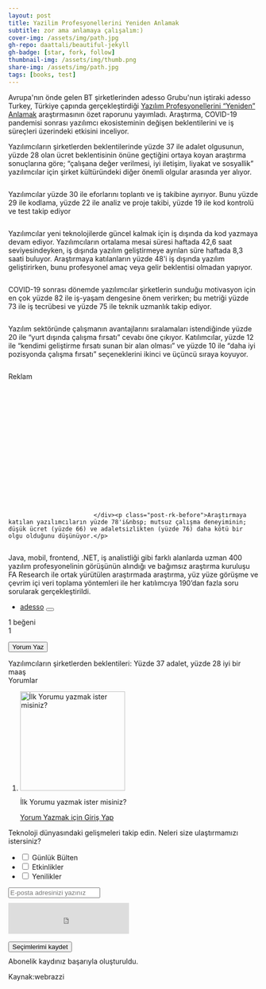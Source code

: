 ```yaml
---
layout: post
title: Yazilim Profesyonellerini Yeniden Anlamak
subtitle: zor ama anlamaya çalışalım:)
cover-img: /assets/img/path.jpg
gh-repo: daattali/beautiful-jekyll
gh-badge: [star, fork, follow]
thumbnail-img: /assets/img/thumb.png
share-img: /assets/img/path.jpg
tags: [books, test]
---
```


<div class="col-12 col-md-8">

<div class="single-post-content">
<p class="">Avrupa'nın önde gelen BT şirketlerinden adesso Grubu'nun iştiraki adesso Turkey, Türkiye çapında gerçekleştirdiği <a href="https://www.adesso.com.tr/en/impulse/re-understanding-software-professionals/index.jsp" target="_blank">Yazılım Profesyonellerini “Yeniden” Anlamak</a> araştırmasının özet raporunu yayımladı. Araştırma, COVID-19 pandemisi sonrası yazılımcı ekosisteminin değişen beklentilerini ve iş süreçleri üzerindeki etkisini inceliyor.</p>
<p class="">Yazılımcıların şirketlerden beklentilerinde yüzde 37 ile adalet olgusunun, yüzde 28 olan ücret beklentisinin önüne geçtiğini ortaya koyan araştırma sonuçlarına göre; “çalışana değer verilmesi, iyi iletişim, liyakat ve sosyallik” yazılımcılar için şirket kültüründeki diğer önemli olgular arasında yer alıyor.</p>
<p><div class="amplify-wrapper"><img title="adesso-rapor-158" class="lazyloaded js-amplify" data-src="https://cdn.webrazzi.com/uploads/2023/04/adesso-rapor-158.png" alt="" src="https://cdn.webrazzi.com/uploads/2023/04/adesso-rapor-158.png" role="button" tabindex="0" aria-expanded="false"></div></p>
<p class="">Yazılımcılar yüzde 30 ile eforlarını toplantı ve iş takibine ayırıyor. Bunu yüzde 29 ile kodlama, yüzde 22 ile analiz ve proje takibi, yüzde 19 ile kod kontrolü ve test takip ediyor&nbsp;</p>
<p><div class="amplify-wrapper"><img title="adesso-6-697" class="lazyloaded js-amplify" data-src="https://cdn.webrazzi.com/uploads/2023/04/adesso-6-697.png" alt="" src="https://cdn.webrazzi.com/uploads/2023/04/adesso-6-697.png" role="button" tabindex="0" aria-expanded="false"></div></p>
<p class="">Yazılımcılar yeni teknolojilerde güncel kalmak için iş dışında da kod yazmaya devam ediyor. Yazılımcıların ortalama mesai süresi haftada 42,6 saat seviyesindeyken, iş dışında yazılım geliştirmeye ayrılan süre haftada 8,3 saati buluyor. Araştırmaya katılanların yüzde 48'i iş dışında yazılım geliştirirken, bunu profesyonel amaç veya gelir beklentisi olmadan yapıyor.</p>
<p><div class="amplify-wrapper"><img title="adesso-5-916" class="lazyloaded js-amplify" data-src="https://cdn.webrazzi.com/uploads/2023/04/adesso-5-916.png" alt="" src="https://cdn.webrazzi.com/uploads/2023/04/adesso-5-916.png" role="button" tabindex="0" aria-expanded="false"></div></p>
<p class="">COVID-19 sonrası dönemde yazılımcılar şirketlerin sunduğu motivasyon için en çok yüzde 82 ile iş-yaşam dengesine önem verirken; bu metriği yüzde 73 ile iş tecrübesi ve yüzde 75 ile teknik uzmanlık takip ediyor.&nbsp;</p>
<p><div class="amplify-wrapper"><img title="adesso-rapor-2-696" class="lazyloaded js-amplify" data-src="https://cdn.webrazzi.com/uploads/2023/04/adesso-rapor-2-696.png" alt="" src="https://cdn.webrazzi.com/uploads/2023/04/adesso-rapor-2-696.png" role="button" tabindex="0" aria-expanded="false"></div></p>
<p class="">Yazılım sektöründe çalışmanın avantajlarını sıralamaları istendiğinde yüzde 20 ile “yurt dışında çalışma fırsatı” cevabı öne çıkıyor. Katılımcılar, yüzde 12 ile “kendimi geliştirme fırsatı sunan bir alan olması” ve yüzde 10 ile “daha iyi pozisyonda çalışma fırsatı” seçeneklerini ikinci ve üçüncü sıraya koyuyor.&nbsp;</p>
<p><div class="amplify-wrapper"><img title="adesso-3-683" class="lazyloaded js-amplify" data-src="https://cdn.webrazzi.com/uploads/2023/04/adesso-3-683.png" alt="" src="https://cdn.webrazzi.com/uploads/2023/04/adesso-3-683.png" role="button" tabindex="0" aria-expanded="false"></div></p>
<div class="post-ad"><div class="post-ad-title">Reklam</div>
                                <div id="dfp_ads_6458b8849e36f79" style="width:300px; height:250px;" class="dfp-banner  aad-u-tr-desktop-single_inline_1" data-slot="/190839790/Webrazzi_300_250_Web_1" data-sizes="[300,250]"></div>
                                
                            </div><p class="post-rk-before">Araştırmaya katılan yazılımcıların yüzde 78'i&nbsp; mutsuz çalışma deneyiminin; düşük ücret (yüzde 66) ve adaletsizlikten (yüzde 76) daha kötü bir olgu olduğunu düşünüyor.</p>
<p><div class="amplify-wrapper"><img title="adesso-rapor-4-189" class="lazyloaded js-amplify" data-src="https://cdn.webrazzi.com/uploads/2023/04/adesso-rapor-4-189.png" alt="" src="https://cdn.webrazzi.com/uploads/2023/04/adesso-rapor-4-189.png" role="button" tabindex="0" aria-expanded="false"></div></p>
<p class="">Java, mobil, frontend, .NET, iş analistliği gibi farklı alanlarda uzman 400 yazılım profesyonelinin görüşünün alındığı ve bağımsız araştırma kuruluşu FA Research ile ortak yürütülen araştırmada araştırma, yüz yüze görüşme ve çevrim içi veri toplama yöntemleri ile her katılımcıya 190’dan fazla soru sorularak gerçekleştirildi.&nbsp;</p>
</div>


<div class="nativespot-unit ns-loaded" id="nativespot-unit-6458b8849e05932" data-nativespot="10918"></div>


<script type="text/post-content-ad">
                                <div id="dfp_ads_6458b8849e36f79"  style="width:300px; height:250px;" class="dfp-banner  aad-u-tr-desktop-single_inline_1" data-slot="/190839790/Webrazzi_300_250_Web_1" data-sizes="[300,250]"></div>
                                
                            </script>


<ul class="single-post-tags">
<li>
<a href="https://webrazzi.com/etiket/adesso/" title="adesso">adesso</a>
<button type="button" class="btn btn-follow-content " data-action="https://webrazzi.com/api/v2/account/settings/following/save" data-type="tag" data-id="44857">
<span class="content-follow-btn"><i class="icon-sm icon-follow icon-d-inline"></i></span>
<span class="content-followed-btn"><i class="icon-sm icon-check-green icon-d-inline"></i></span>
 <span class="content-followed-btn-hover"><i class="icon-sm icon-unfollow icon-d-inline"></i></span>
</button>
</li>
</ul>

<div class="single-post-footer-i">
<div class="post-actions row">
<div class="col-6">
<a title="Beğen" data-id="433373" class="btn-post-like ">
<i class="icon-md"></i><span class="with-text">1 beğeni </span>
</a>
</div>
<div class="col-6 text-r">
<a title="Koleksiyonuma Ekle" data-id="433373" data-target="#ajaxModal" class="btn-post-collection ">
<i class="icon-md"></i><span class="d-none">1</span>
</a>
</div>
</div>
</div>

<button type="button" aria-label="Yorum Yaz" data-id="433373" class="btn hfd btn-get-comments btn-block btn-secondary">Yorum Yaz</button>
<div class="comments-wrapper " id="comments_433373">
<div class="mobile-comments-header" style="background-image: url(https://cdn.webrazzi.com/uploads/2023/04/yazilimci-599.png);">
<a class="m-comment-close">
<i class="icon-md icon-arrow-left"></i>
Yazılımcıların şirketlerden beklentileri: Yüzde 37 adalet, yüzde 28 iyi bir maaş
</a>
</div>
<div class="m-c-padding">
<div class="comment-head">Yorumlar </div>
<ol class="comment-list">
<li class="comment depth-0 no-comments">
<div class="write-first-comment">
<div class="comment-card text-center">
<div><img data-src="/v8/img/bg_comment.svg" width="211" height="200" class=" lazyloaded" alt="İlk Yorumu yazmak ister misiniz?" src="/v8/img/bg_comment.svg"></div>
<p>İlk Yorumu yazmak ister misiniz?</p>
<a href="https://webrazzi.com/login/" class="btn btn-primary">Yorum Yazmak için Giriş Yap</a>
</div>
</div>
</li>
</ol>
</div>
</div>

<script type="text/comment-first">
    <li class="comment depth-0 no-comments" style="margin-top: 50px;">
        <div class="write-first-comment">
            <div class="comment-card text-center">
                <div><img data-src="/v8/img/bg_comment.svg" class="lazyload" alt="İlk Yorumu yazmak ister misiniz?"></div>
                <p>İlk Yorumu yazmak ister misiniz?</p>
            </div>
        </div>
    </li>
</script>
<div class="widget-side-newsletter">
<style type="text/css">
    .g-recaptcha {
        transform:scale(0.8);
        -webkit-transform:scale(0.8);
        transform-origin:0 0;
        -webkit-transform-origin:0 0;
    }
</style>
<div class="card-widget widget-newsletter " style="display: block">
<div class="wn-brand"></div>
<div class="wn-info">
Teknoloji dünyasındaki gelişmeleri takip edin. Neleri size ulaştırmamızı istersiniz?
</div>
<form id="widgetNewsletterForm" data-action="https://webrazzi.com/api/newsletter/">
<ul class="newsletter-list">
<li>
<label class="el-checkbox">
<input type="checkbox" value="1" name="newsletter[]">
<span class="el-checkbox-style"></span>
<span>Günlük Bülten</span>
</label>
</li>
<li>
<label class="el-checkbox">
<input type="checkbox" value="3" name="newsletter[]">
<span class="el-checkbox-style"></span>
<span>Etkinlikler</span>
</label>
</li>
<li>
 <label class="el-checkbox">
<input type="checkbox" value="4" name="newsletter[]">
<span class="el-checkbox-style"></span>
<span>Yenilikler</span>
</label>
</li>
</ul>
<div class="form-group wn-input-group" style="margin-bottom: 10px">
<input id="newsletterInput" class="input-form" type="email" name="email" placeholder="E-posta adresinizi yazınız">
</div>
<div class="form-captcha " style="overflow: hidden">
<script src="https://www.google.com/recaptcha/api.js?hl=tr" async="" defer=""></script><div class="g-recaptcha" data-theme="light" id="buzzNoCaptchaId_bfbb84d4de41cb97cb57bc65adc5e549" data-sitekey="6LdJwocUAAAAAMfd8QpX34uUOabP7d6WupIWUgI6"><div style="width: 304px; height: 78px;"><div><iframe title="reCAPTCHA" src="https://www.google.com/recaptcha/api2/anchor?ar=1&amp;k=6LdJwocUAAAAAMfd8QpX34uUOabP7d6WupIWUgI6&amp;co=aHR0cHM6Ly93ZWJyYXp6aS5jb206NDQz&amp;hl=tr&amp;v=1h-hbVSJRMOQsmO_2qL9cO0z&amp;theme=light&amp;size=normal&amp;cb=vupt7m3wbbn3" width="304" height="78" role="presentation" name="a-qivgxnfwtyjy" frameborder="0" scrolling="no" sandbox="allow-forms allow-popups allow-same-origin allow-scripts allow-top-navigation allow-modals allow-popups-to-escape-sandbox"></iframe></div><textarea id="g-recaptcha-response" name="g-recaptcha-response" class="g-recaptcha-response" style="width: 250px; height: 40px; border: 1px solid rgb(193, 193, 193); margin: 10px 25px; padding: 0px; resize: none; display: none;"></textarea></div><iframe style="display: none;"></iframe></div>
</div>
<div class="form-group" style="margin-bottom: 10px">
<button class="btn btn-primary btn-block" type="submit">Seçimlerimi kaydet</button>
</div>
<div class="wn-success">Abonelik kaydınız başarıyla oluşturuldu.</div>
</form>
</div>
</div>

<div class="text-c mg-b-10 mg-t-10"> Kaynak:webrazzi</div>

</div>